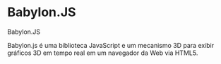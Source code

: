 # Babylon.JS
Babylon.JS

Babylon.js é uma biblioteca JavaScript e um mecanismo 3D para exibir gráficos 3D em tempo real em um navegador da Web via HTML5.
